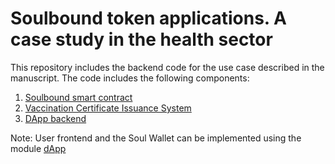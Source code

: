 # Soulbound token applications. A case study in the health sector

This repository includes the backend code for the use case described in the manuscript.
The code includes the following components:

1. [Soulbound smart contract](sbt.sol)
1. [Vaccination Certificate Issuance System](certification_issuing.py)
1. [DApp backend](dApp.py)

Note: User frontend and the Soul Wallet can be implemented using the module [dApp](dApp.py)  



